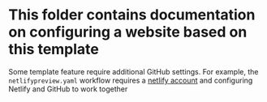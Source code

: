 # This folder contains documentation on configuring a website based on this template

Some template feature require additional GitHub settings. For example, the `netlifypreview.yaml` workflow requires a [netlify account](https://www.netlify.com) and configuring Netlify and GitHub to work together